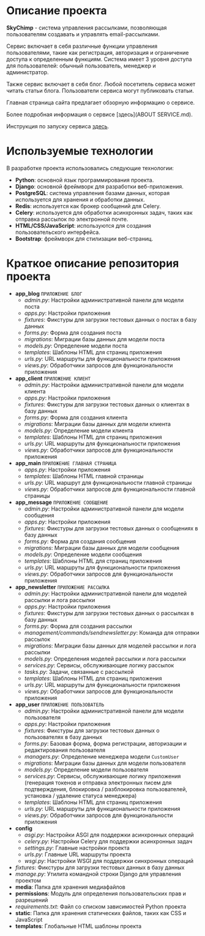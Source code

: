 # Описание проекта

**SkyChimp** - система управления рассылками, позволяющая пользователям создавать и управлять
email-рассылками.

Сервис включает в себя различные функции управления пользователями, такие как регистрация,
авторизация и ограничение доступа к определенным функциям. Система имеет 3 уровня доступа для
пользователей: обычный пользователь, менеджер и администратор.

Также сервис включает в себя блог. Любой посетитель сервиса может читать статьи блога.
Пользователи сервиса могут публиковать статьи.

Главная страница сайта предлагает обзорную информацию о сервисе.

Более подробная информация о сервисе [здесь](ABOUT SERVICE.md).

Инструкция по запуску сервиса [здесь](README.md).

# Используемые технологии

В разработке проекта использовались следующие технологии:

* **Python**: основной язык программирования проекта.
* **Django**: основной фреймворк для разработки веб-приложения.
* **PostgreSQL**: система управления базами данных, которая используется для хранения и обработки данных.
* **Redis**: используется как брокер сообщений для Celery.
* **Celery**: используется для обработки асинхронных задач, таких как отправка рассылок по электронной почте.
* **HTML/CSS/JavaScript**: используются для создания пользовательского интерфейса.
* **Bootstrap**: фреймворк для стилизации веб-страниц.

# Краткое описание репозитория проекта

- **app_blog** `ПРИЛОЖЕНИЕ БЛОГ`
    - *admin.py*: Настройки административной панели для модели поста
    - *apps.py*: Настройки приложения
    - *fixtures*: Фикстуры для загрузки тестовых данных о постах в базу данных
    - *forms.py*: Форма для создания поста
    - *migrations*: Миграции базы данных для модели поста
    - *models.py*: Определение модели поста
    - *templates*: Шаблоны HTML для страниц приложения
    - *urls.py*: URL маршруты для функциональности приложения
    - *views.py*: Обработчики запросов для функциональности приложения
- **app_client** `ПРИЛОЖЕНИЕ КЛИЕНТ`
    - *admin.py*: Настройки административной панели для модели клиента
    - *apps.py*: Настройки приложения
    - *fixtures*: Фикстуры для загрузки тестовых данных о клиентах в базу данных
    - *forms.py*: Форма для создания клиента
    - *migrations*: Миграции базы данных для модели клиента
    - *models.py*: Определение модели клиента
    - *templates*: Шаблоны HTML для страниц приложения
    - *urls.py*: URL маршруты для функциональности приложения
    - *views.py*: Обработчики запросов для функциональности приложения
- **app_main** `ПРИЛОЖЕНИЕ ГЛАВНАЯ СТРАНИЦА`
    - *apps.py*: Настройки приложения
    - *templates*: Шаблоны HTML главной страницы
    - *urls.py*: URL маршрут для функциональности главной страницы
    - *views.py*: Обработчики запросов для функциональности главной страницы
- **app_message** `ПРИЛОЖЕНИЕ СООБЩЕНИЕ`
    - *admin.py*: Настройки административной панели для модели сообщения
    - *apps.py*: Настройки приложения
    - *fixtures*: Фикстуры для загрузки тестовых данных о сообщениях в базу данных
    - *forms.py*: Форма для создания сообщения
    - *migrations*: Миграции базы данных для модели сообщения
    - *models.py*: Определение модели сообщения
    - *templates*: Шаблоны HTML для страниц приложения
    - *urls.py*: URL маршруты для функциональности приложения
    - *views.py*: Обработчики запросов для функциональности приложения
- **app_newsletter** `ПРИЛОЖЕНИЕ РАССЫЛКА`
    - *admin.py*: Настройки административной панели для моделей рассылки и лога рассылки
    - *apps.py*: Настройки приложения
    - *fixtures*: Фикстуры для загрузки тестовых данных о рассылках в базу данных
    - *forms.py*: Форма для создания рассылки
    - *management/commands/sendnewsletter.py*: Команда для отправки рассылок
    - *migrations*: Миграции базы данных для моделей рассылки и лога рассылки
    - *models.py*: Определения моделей рассылки и лога рассылки
    - *services.py*: Сервисы, обслуживающие логику рассылок
    - *tasks.py*: Задачи, связанные с рассылкой
    - *templates*: Шаблоны HTML для страниц приложения
    - *urls.py*: URL маршруты для функциональности приложения
    - *views.py*: Обработчики запросов для функциональности приложения
- **app_user** `ПРИЛОЖЕНИЕ ПОЛЬЗОВАТЕЛЬ`
    - *admin.py*: Настройки административной панели для модели пользователя
    - *apps.py*: Настройки приложения
    - *fixtures*: Фикстуры для загрузки тестовых данных о пользователях в базу данных
    - *forms.py*: Базовая форма, форма регистрации, авторизации и редактирования пользователя
    - *managers.py*: Определение менеджера модели `CustomUser`
    - *migrations*: Миграции базы данных для модели пользователя
    - *models.py*: Определение модели пользователя
    - *services.py*: Сервисы, обслуживающие логику приложения
      (генерация токенов и отправка электронных писем для подтверждения, блокировка / разблокировка
      пользователей, установка / удаление статуса менеджера)
    - *templates*: Шаблоны HTML для страниц приложения
    - *urls.py*: URL маршруты для функциональности приложения
    - *views.py*: Обработчики запросов для функциональности приложения
- **config**
    - *asgi.py*: Настройки ASGI для поддержки асинхронных операций
    - *celery.py*: Настройки Celery для поддержки асинхронных задач
    - *settings.py*: Главные настройки проекта
    - *urls.py*: Главные URL маршруты проекта
    - *wsgi.py*: Настройки WSGI для поддержки синхронных операций
- *fixtures*: Фикстуры для загрузки тестовых данных в базу данных
- *manage.py*: Утилита командной строки Django для управления проектом
- **media**: Папка для хранения медиафайлов
- **permissions**: Модуль для определения пользовательских прав и разрешений
- *requirements.txt*: Файл со списком зависимостей Python проекта
- **static**: Папка для хранения статических файлов, таких как CSS и JavaScript
- **templates**: Глобальные HTML шаблоны проекта
